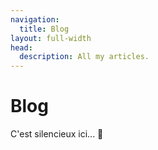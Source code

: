 ```yaml
---
navigation:
  title: Blog
layout: full-width
head:
  description: All my articles.
---
```


# Blog

C'est silencieux ici... 👀

